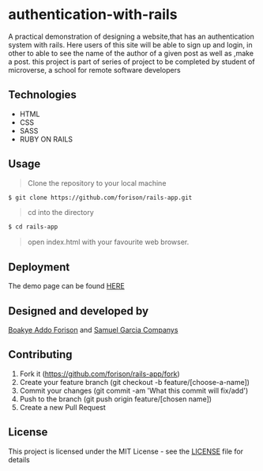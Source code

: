 # authentication-with-rails

A practical demonstration of designing a website,that has an authentication system with rails. Here users of this site will be able to sign up and login, in other to able to see the name of the author of a given post as well as ,make a post.
this project is part of series of project to be completed by student of microverse, a school for remote software developers

## Technologies

- HTML
- CSS
- SASS
- RUBY ON RAILS

## Usage

> Clone the repository to your local machine

```sh
$ git clone https://github.com/forison/rails-app.git
```

> cd into the directory

```sh
$ cd rails-app
```

> open index.html with your favourite web browser.

## Deployment

The demo page can be found [HERE](https://samplerailsblogg.herokuapp.com)

## Designed and developed by

[Boakye Addo Forison](https://github.com/Forison) and [Samuel Garcia Companys](https://github.com/Forison)

## Contributing

1. Fork it (https://github.com/forison/rails-app/fork)
2. Create your feature branch (git checkout -b feature/[choose-a-name])
3. Commit your changes (git commit -am 'What this commit will fix/add')
4. Push to the branch (git push origin feature/[chosen name])
5. Create a new Pull Request

## License

This project is licensed under the MIT License - see the [LICENSE](./LICENSE.md) file for details
